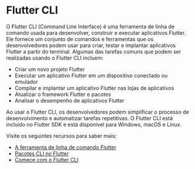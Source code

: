 # Flutter CLI

O Flutter CLI (Command Line Interface) é uma ferramenta de linha de comando usada para desenvolver, construir e executar aplicativos Flutter. Ele fornece um conjunto de comandos e ferramentas que os desenvolvedores podem usar para criar, testar e implantar aplicativos Flutter a partir do terminal. Algumas das tarefas comuns que podem ser realizadas usando o Flutter CLI incluem:

- Criar um novo projeto Flutter
- Executar um aplicativo Flutter em um dispositivo conectado ou emulador
- Compilar e implantar um aplicativo Flutter nas lojas de aplicativos
- Atualizar o framework Flutter e pacotes
- Analisar o desempenho de aplicativos Flutter

Ao usar o Flutter CLI, os desenvolvedores podem simplificar o processo de desenvolvimento e automatizar tarefas repetitivas. O Flutter CLI está incluído no Flutter SDK e está disponível para Windows, macOS e Linux.

Visite os seguintes recursos para saber mais:

- [A ferramenta de linha de comando Flutter](https://docs.flutter.dev/reference/flutter-cli)
- [Pacotes CLI no Flutter](https://dart.dev/server/libraries#command-line-packages)
- [Comece com o Flutter CLI](https://dart.dev/tutorials/server/get-started)
